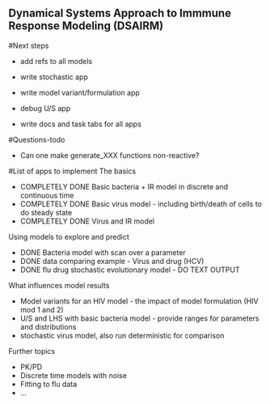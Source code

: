 ## Dynamical Systems Approach to Immmune Response Modeling (DSAIRM) 

#Next steps
* add refs to all models

* write stochastic app
* write model variant/formulation app
* debug U/S app
* write docs and task tabs for all apps

#Questions-todo
* Can one make generate_XXX functions non-reactive?


#List of apps to implement
The basics 
* COMPLETELY DONE Basic bacteria + IR model in discrete and continuous time 
* COMPLETELY DONE Basic virus model - including birth/death of cells to do steady state
* COMPLETELY DONE Virus and IR model

Using models to explore and predict
* DONE Bacteria model with scan over a parameter
* DONE data comparing example - Virus and drug (HCV)
* DONE flu drug stochastic evolutionary model - DO TEXT OUTPUT

What influences model results
* Model variants for an HIV model - the impact of model formulation (HIV mod 1 and 2)
* U/S and LHS with basic bacteria model - provide ranges for parameters and distributions
* stochastic virus model, also run deterministic for comparison

Further topics
* PK/PD
* Discrete time models with noise
* Fitting to flu data
* ...
